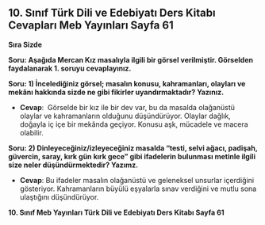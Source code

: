 ## 10. Sınıf Türk Dili ve Edebiyatı Ders Kitabı Cevapları Meb Yayınları Sayfa 61

**Sıra Sizde**

**Soru: Aşağıda Mercan Kız masalıyla ilgili bir görsel verilmiştir. Görselden faydalanarak 1. soruyu cevaplayınız.**

**Soru: 1) İncelediğiniz görsel; masalın konusu, kahramanları, olayları ve mekânı hakkında sizde ne gibi fikirler uyandırmaktadır? Yazınız.**

* **Cevap**:  Görselde bir kız ile bir dev var, bu da masalda olağanüstü olaylar ve kahramanların olduğunu düşündürüyor. Olaylar dağlık, doğayla iç içe bir mekânda geçiyor. Konusu aşk, mücadele ve macera olabilir.

**Soru: 2) Dinleyeceğiniz/izleyeceğiniz masalda “testi, selvi ağacı, padişah, güvercin, saray, kırk gün kırk gece” gibi ifadelerin bulunması metinle ilgili size neler düşündürmektedir? Yazımz.**

* **Cevap**: Bu ifadeler masalın olağanüstü ve geleneksel unsurlar içerdiğini gösteriyor. Kahramanların büyülü eşyalarla sınav verdiğini ve mutlu sona ulaştığını düşündürüyor.

**10. Sınıf Meb Yayınları Türk Dili ve Edebiyatı Ders Kitabı Sayfa 61**